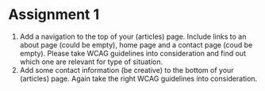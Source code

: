 # Assignment 1

1. Add a navigation to the top of your (articles) page. Include links to an about page (could be empty), home page and a contact page (coud be empty). Please take WCAG guidelines into consideration and find out which one are relevant for type of situation.
2. Add some contact information (be creative) to the bottom of your (articles) page. Again take the right WCAG guidelines into consideration.